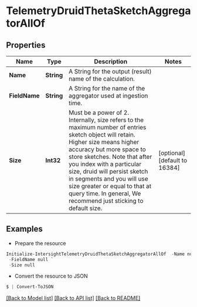 # TelemetryDruidThetaSketchAggregatorAllOf
## Properties

Name | Type | Description | Notes
------------ | ------------- | ------------- | -------------
**Name** | **String** | A String for the output (result) name of the calculation. | 
**FieldName** | **String** | A String for the name of the aggregator used at ingestion time. | 
**Size** | **Int32** | Must be a power of 2. Internally, size refers to the maximum number of entries sketch object will retain. Higher size means higher accuracy but more space to store sketches. Note that after you index with a particular size, druid will persist sketch in segments and you will use size greater or equal to that at query time. In general, We recommend just sticking to default size. | [optional] [default to 16384]

## Examples

- Prepare the resource
```powershell
Initialize-IntersightTelemetryDruidThetaSketchAggregatorAllOf  -Name null `
 -FieldName null `
 -Size null
```

- Convert the resource to JSON
```powershell
$ | Convert-ToJSON
```

[[Back to Model list]](../README.md#documentation-for-models) [[Back to API list]](../README.md#documentation-for-api-endpoints) [[Back to README]](../README.md)

